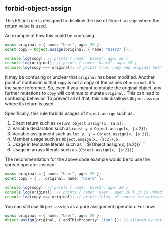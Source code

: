 ## forbid-object-assign

This ESLint rule is designed to disallow the use of `Object.assign` where the return value is used.

An example of how this could be confusing:

```ts
const original = { name: "User", age: 20 };
const copy = Object.assign(original, { name: "User2" });

console.log(copy); // prints { name: 'User2', age: 20 }
console.log(original); // prints { name: 'User2', age: 20 }
console.log(copy === original); // prints true. copy and original both have the same reference.
```

It may be confusing or unclear that `original` has been modified. Another point of confusion is that `copy` is not a
copy of the values of `original`, it's the same reference. So, even if you meant to mutate the original object, any
further mutations to `copy` will continue to mutate `original.` This can lead to confusing behavior. To prevent all of
that, this rule disallows `Object.assign` where its return is used.

Specifically, this rule forbids usages of `Object.assign` such as:

1. Direct return such as `return Object.assign(x, {a:2});`
2. Variable declaration such as `const y = Object.assign(x, {a:2});`
3. Variable assignment such as `let y; y = Object.assign(x, {a:2});`
4. Member usage such as `Object.assign(x, {a:2}).b;` '
5. Usage in template literals such as ```${Object.assign(x, {a:2})}` ``
6. Usage in arrays literals such as `[Object.assign(x, {a:2})]`

The recommendation for the above code example would be to use the spread operator instead:

```ts
const original = { name: "User", age: 20 };
const copy = { ...original, name: "User2" };

console.log(copy); // prints { name: 'User2', age: 20 }
console.log(original); // prints { name: 'User', age: 20 } It is unmodified
console.log(copy === original); // prints false, of course the references are different
```

You can still use `Object.assign` as a pure assignment operation. For now:

```ts
const original = { name: "User", age: 20 };
Object.assign(original, { addThisProperty: "fun" }); // allowed by this rule, for now
```
